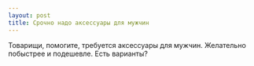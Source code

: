 ```yaml
---
layout: post 
title: Срочно надо аксессуары для мужчин 
--- 
```

Товарищи, помогите, требуется аксессуары для мужчин. Желательно побыстрее и подешевле. Есть варианты?